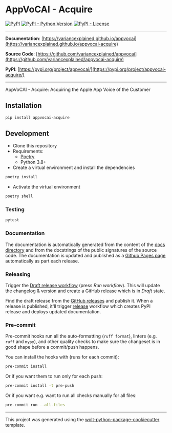 # AppVoCAI - Acquire

[![PyPI](https://img.shields.io/pypi/v/appvocai?style=flat-square)](https://pypi.python.org/pypi/appvocai-acquire/)
[![PyPI - Python Version](https://img.shields.io/pypi/pyversions/appvocai?style=flat-square)](https://pypi.python.org/pypi/appvocai-acquire/)
[![PyPI - License](https://img.shields.io/pypi/l/appvocai?style=flat-square)](https://pypi.python.org/pypi/appvocai-acquire/)


---

**Documentation**: [https://variancexplained.github.io/appvocai](https://variancexplained.github.io/appvocai-acquire)

**Source Code**: [https://github.com/variancexplained/appvocai](https://github.com/variancexplained/appvocai-acquire)

**PyPI**: [https://pypi.org/project/appvocai/](https://pypi.org/project/appvocai-acquire/)

---

AppVoCAI - Acquire: Acquiring the Apple App Voice of the Customer

## Installation

```sh
pip install appvocai-acquire
```

## Development

* Clone this repository
* Requirements:
  * [Poetry](https://python-poetry.org/)
  * Python 3.8+
* Create a virtual environment and install the dependencies

```sh
poetry install
```

* Activate the virtual environment

```sh
poetry shell
```

### Testing

```sh
pytest
```

### Documentation

The documentation is automatically generated from the content of the [docs directory](https://github.com/variancexplained/appvocai/tree/master/docs) and from the docstrings
 of the public signatures of the source code. The documentation is updated and published as a [Github Pages page](https://pages.github.com/) automatically as part each release.

### Releasing

Trigger the [Draft release workflow](https://github.com/variancexplained/appvocai/actions/workflows/draft_release.yml)
(press _Run workflow_). This will update the changelog & version and create a GitHub release which is in _Draft_ state.

Find the draft release from the
[GitHub releases](https://github.com/variancexplained/appvocai/releases) and publish it. When
 a release is published, it'll trigger [release](https://github.com/variancexplained/appvocai/blob/master/.github/workflows/release.yml) workflow which creates PyPI
 release and deploys updated documentation.

### Pre-commit

Pre-commit hooks run all the auto-formatting (`ruff format`), linters (e.g. `ruff` and `mypy`), and other quality
 checks to make sure the changeset is in good shape before a commit/push happens.

You can install the hooks with (runs for each commit):

```sh
pre-commit install
```

Or if you want them to run only for each push:

```sh
pre-commit install -t pre-push
```

Or if you want e.g. want to run all checks manually for all files:

```sh
pre-commit run --all-files
```

---

This project was generated using the [wolt-python-package-cookiecutter](https://github.com/woltapp/wolt-python-package-cookiecutter) template.

